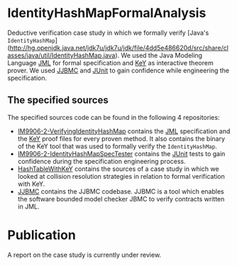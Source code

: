 # IdentityHashMapFormalAnalysis
Deductive verification case study in which we formally verify [Java's `IdentityHashMap`] 
(http://hg.openjdk.java.net/jdk7u/jdk7u/jdk/file/4dd5e486620d/src/share/classes/java/util/IdentityHashMap.java).
We used the Java Modeling Language [JML](https://www.cs.ucf.edu/~leavens/JML/index.shtml) for formal specification 
and [KeY](https://www.key-project.org) as interactive theorem prover. 
We used [JJBMC](https://github.com/JonasKlamroth/JJBMC) and [JUnit](https://junit.org) to gain 
confidence while engineering the specification.

## The specified sources

The specified sources code can be found in the following 4 repositories:
* [IM9906-2-VerifyingIdentityHashMap](https://github.com/m4ndeb2r/IM9906-2-VerifyingIdentityHashMap) 
  contains the [JML](https://www.cs.ucf.edu/~leavens/JML/index.shtml) specification and the
  [KeY](https://www.key-project.org) proof files for every proven method. It also contains
  the binary of the KeY tool that was used to formally verify the `IdentityHashMap`.
* [IM9906-2-IdentityHashMapSpecTester](https://github.com/m4ndeb2r/IM9906-2-IdentityHashMapSpecTester) contains
  the [JUnit](https://junit.org) tests to gain confidence during the specification engineering process.
* [HashTableWithKeY](https://github.com/ChristianJ225/HashTableWithKeY) contains the sources of a 
  case study in which we looked at collision resolution strategies in relation to formal verification with KeY.
* [JJBMC](https://github.com/JonasKlamroth/JJBMC) contains the JJBMC codebase. JJBMC is a tool which enables 
  the software bounded model checker JBMC to verify contracts written in JML. 

# Publication

A report on the case study is currently under review.
